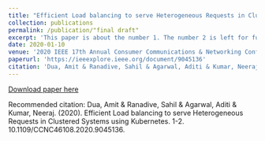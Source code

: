 ```yaml
---
title: "Efficient Load balancing to serve Heterogeneous Requests in Clustered Systems using Kubernetes"
collection: publications
permalink: /publication/"final draft"
excerpt: 'This paper is about the number 1. The number 2 is left for future work.'
date: 2020-01-10
venue: '2020 IEEE 17th Annual Consumer Communications & Networking Conference (CCNC)'
paperurl: 'https://ieeexplore.ieee.org/document/9045136'
citation: 'Dua, Amit & Ranadive, Sahil & Agarwal, Aditi & Kumar, Neeraj. (2020). Efficient Load balancing to serve Heterogeneous Requests in Clustered Systems using Kubernetes. 1-2. 10.1109/CCNC46108.2020.9045136. '
---
```


[Download paper here](https://ieeexplore.ieee.org/document/9045136)

Recommended citation: Dua, Amit & Ranadive, Sahil & Agarwal, Aditi & Kumar, Neeraj. (2020). Efficient Load balancing to serve Heterogeneous Requests in Clustered Systems using Kubernetes. 1-2. 10.1109/CCNC46108.2020.9045136.